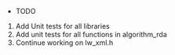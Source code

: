 * TODO

1) Add Unit tests for all libraries
2) Add unit tests for all functions in algorithm_rda
3) Continue working on lw_xml.h
